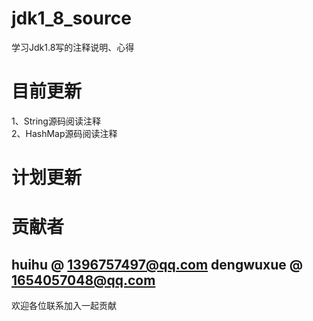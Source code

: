 # jdk1_8_source
学习Jdk1.8写的注释说明、心得

# 目前更新
1、String源码阅读注释 \
2、HashMap源码阅读注释 


# 计划更新

# 贡献者
huihu @ 1396757497@qq.com
dengwuxue @ 1654057048@qq.com
-----------------------
欢迎各位联系加入一起贡献

